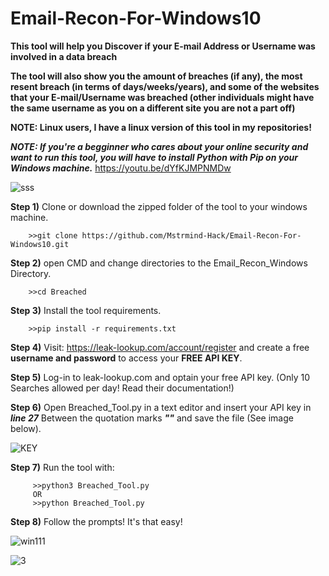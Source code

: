 # Email-Recon-For-Windows10
**This tool will help you Discover if your E-mail Address or Username was involved in a data breach**

**The tool will also show you the amount of breaches (if any), the most resent breach (in terms of days/weeks/years), and some of the websites that your E-mail/Username was breached (other individuals might have the same username as you on a different site you are not a part off)**

**NOTE: Linux users, I have a linux version of this tool in my repositories!**



_**NOTE: If you're a begginner who cares about your online security and want to run this tool, you will have to install Python with Pip on your Windows machine.**_ https://youtu.be/dYfKJMPNMDw

![sss](https://user-images.githubusercontent.com/104036615/164875024-b8c6928f-8019-47c8-b25b-fbeb32a63b4b.png)

**Step 1)** Clone or download the zipped folder of the tool to your windows machine.

        >>git clone https://github.com/Mstrmind-Hack/Email-Recon-For-Windows10.git
       
**Step 2)** open CMD and change directories to the Email_Recon_Windows Directory.
        
        >>cd Breached

**Step 3)** Install the tool requirements. 

        >>pip install -r requirements.txt

**Step 4)** Visit: https://leak-lookup.com/account/register and create a free **username and password** to access your **FREE API KEY**.

**Step 5)** Log-in to leak-lookup.com and optain your free API key. (Only 10 Searches allowed per day! Read their documentation!)

**Step 6)** Open Breached_Tool.py in a text editor and insert your API key in _**line 27**_ Between the quotation marks _**""**_ and save the file (See image below).

![KEY](https://user-images.githubusercontent.com/104036615/164873305-eccb8663-bfab-49b4-ae9d-552def09e8a7.png)

**Step 7)** Run the tool with: 

         >>python3 Breached_Tool.py
         OR
         >>python Breached_Tool.py

**Step 8)** Follow the prompts! It's that easy!

![win111](https://user-images.githubusercontent.com/104036615/164874953-943ad5fd-1c0a-482b-8f85-819d94f4b842.png)

![3](https://user-images.githubusercontent.com/104036615/164876770-323b0724-af07-467b-b465-651a04344364.png)
